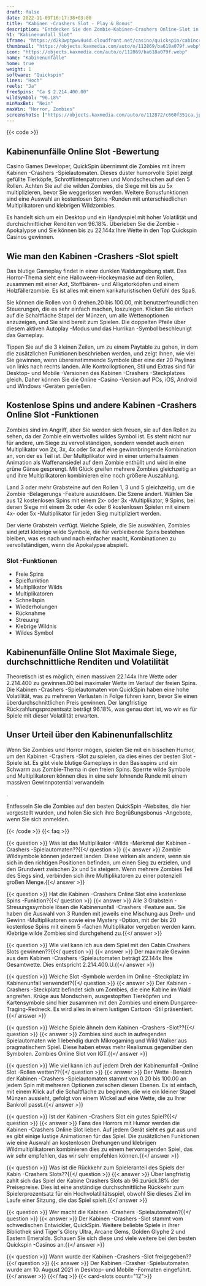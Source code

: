 ```yaml
---
draft: false
date: 2022-11-09T16:17:38+03:00
title: "Kabinen -Crashers Slot - Play & Bonus"
description: "Entdecken Sie den Zombie-Kabinen-Crashers Online-Slot in unserer vollständigen Bewertung des Gameplays, den Funktionen und wo Sie es mit den besten Casino-Boni spielen können."
h1: "Kabinenunfall Slot"
iframe: "https://d2k3wptpwv4u4d.cloudfront.net/casino/quickspin/cabincrashers/index.html?gameid=cabincrashers&moneymode=fun&partnerid=quickspin"
thumbnail: "https://objects.kaxmedia.com/auto/o/112869/ba618a079f.webp"
icon: "https://objects.kaxmedia.com/auto/o/112869/ba618a079f.webp"
name: "Kabinenunfälle"
home: true
weight: 1
software: "Quickspin"
lines: "Hoch"
reels: "Ja"
freeSpins: "Ca $ 2.214.400.00"
wildSymbol: "96.18%"
minMaxBet: "Nein"
maxWin: "Horror, Zombies"
screenshots: ["https://objects.kaxmedia.com/auto/o/112872/c660f351ca.jpeg"]
---
```


{{< code >}}<h2>Kabinenunfälle Online Slot -Bewertung</h2><p>Casino Games Developer, QuickSpin übernimmt die Zombies mit ihrem Kabinen -Crashers -Spielautomaten. Dieses düster humorvolle Spiel zeigt gefüllte Tierköpfe, Schrotflintenpatronen und Mondscheuchen auf den 5 Rollen. Achten Sie auf die wilden Zombies, die Siege mit bis zu 5x multiplizieren, bevor Sie weggerissen werden. Weitere Bonusfunktionen sind eine Auswahl an kostenlosen Spins -Runden mit unterschiedlichen Multiplikatoren und klebrigen Wildzombies.</p><p>Es handelt sich um ein Desktop und ein Handyspiel mit hoher Volatilität und durchschnittlicher Renditen von 96.18%. Überleben Sie die Zombie -Apokalypse und Sie können bis zu 22.144x Ihre Wette in den Top Quickspin Casinos gewinnen.</p><h2>Wie man den Kabinen -Crashers -Slot spielt</h2><p>Das blutige Gameplay findet in einer dunklen Waldumgebung statt. Das Horror-Thema sieht eine Halloween-Hockeymaske auf den Rollen, zusammen mit einer Axt, Stoffbären- und Alligatorköpfen und einem Holzfällerzombie. Es ist alles mit einem karikaturistischen Gefühl des Spaß.</p><p>Sie können die Rollen von 0 drehen.20 bis 100.00, mit benutzerfreundlichen Steuerungen, die es sehr einfach machen, loszulegen. Klicken Sie einfach auf die Schaltfläche Stapel der Münzen, um alle Wettenoptionen anzuzeigen, und Sie sind bereit zum Spielen. Die doppelten Pfeile über diesem aktiven Autoplay -Modus und das Hurrikan -Symbol beschleunigt das Gameplay.</p><p>Tippen Sie auf die 3 kleinen Zeilen, um zu einem Paytable zu gehen, in dem die zusätzlichen Funktionen beschrieben werden, und zeigt Ihnen, wie viel Sie gewinnen, wenn übereinstimmende Symbole über eine der 20 Paylines von links nach rechts landen. Alle Kontrolloptionen, Stil und Extras sind für Desktop- und Mobile -Versionen des Kabinen -Crashers -Steckplatzes gleich. Daher können Sie die Online -Casino -Version auf PCs, iOS, Android und Windows -Geräten genießen.</p><h2>Kostenlose Spins und andere Kabinen -Crashers Online Slot -Funktionen</h2><p>Zombies sind im Angriff, aber Sie werden sich freuen, sie auf den Rollen zu sehen, da der Zombie ein wertvolles wildes Symbol ist. Es steht nicht nur für andere, um Siege zu vervollständigen, sondern wendet auch einen Multiplikator von 2x, 3x, 4x oder 5x auf eine gewinnbringende Kombination an, von der es Teil ist. Der Multiplikator wird in einer unterhaltsamen Animation als Waffenansiedel auf dem Zombie enthüllt und wird in eine grüne Gänse gesprengt. Mit Glück greifen mehrere Zombies gleichzeitig an und ihre Multiplikatoren kombinieren eine noch größere Auszahlung.</p><p>Land 3 oder mehr Grabsteine auf den Rollen 1, 3 und 5 gleichzeitig, um die Zombie -Belagerungs -Feature auszulösen. Die Szene ändert. Wählen Sie aus 12 kostenlosen Spins mit einem 2x- oder 3x -Multiplikator, 9 Spins, bei denen Siege mit einem 3x oder 4x oder 6 kostenlosen Spielen mit einem 4x- oder 5x -Multiplikator für jeden Sieg multipliziert werden.</p><p>Der vierte Grabstein verfügt. Welche Spiele, die Sie auswählen, Zombies sind jetzt klebrige wilde Symbole, die für verbleibende Spins bestehen bleiben, was es nach und nach einfacher macht, Kombinationen zu vervollständigen, wenn die Apokalypse abspielt.</p><h3>
Slot -Funktionen</h3><ul>
<li></span>
Freie Spins</li>
<li></span>
Spielfunktion</li>
<li></span>
Multiplikator Wilds</li>
<li></span>
Multiplikatoren</li>
<li></span>
Schnellspin</li>
<li></span>
Wiederholungen</li>
<li></span>
Rücknahme</li>
<li></span>
Streuung</li>
<li></span>
Klebrige Wildnis</li>
<li></span>
Wildes Symbol</li></ul><h2>Kabinenunfälle Online Slot Maximale Siege, durchschnittliche Renditen und Volatilität</h2><p>Theoretisch ist es möglich, einen massiven 22.144x Ihre Wette oder 2.214.400 zu gewinnen.00 bei maximaler Wette im Verlauf der freien Spins. Die Kabinen -Crashers -Spielautomaten von QuickSpin haben eine hohe Volatilität, was zu mehreren Verlusten in Folge führen kann, bevor Sie einen überdurchschnittlichen Preis gewinnen. Der langfristige Rückzahlungsprozentsatz beträgt 96.18%, was genau dort ist, wo wir es für Spiele mit dieser Volatilität erwarten.</p><h2>Unser Urteil über den Kabinenunfallschlitz</h2><p>Wenn Sie Zombies und Horror mögen, spielen Sie mit ein bisschen Humor, um den Kabinen -Crashers -Slot zu spielen, da dies eines der besten Slot -Spiele ist. Es gibt viele blutige Gameplays in den Basisspins und ein Schwarm aus Zombie-Thema in den freien Spins. Sperrte wilde Symbole und Multiplikatoren können dies in eine sehr lohnende Runde mit einem massiven Gewinnpotential verwandeln</p><p>.</p><p>Entfesseln Sie die Zombies auf den besten QuickSpin -Websites, die hier vorgestellt wurden, und holen Sie sich ihre Begrüßungsbonus -Angebote, wenn Sie sich anmelden.</p>
{{< /code >}}
{{< faq >}}

{{< question >}} Was ist das Multiplikator -Wilds -Merkmal der Kabinen -Crashers -Spielautomaten??{{</ question >}}
{{< answer >}} Zombie Wildsymbole können jederzeit landen. Diese wirken als andere, wenn sie sich in den richtigen Positionen befinden, um einen Sieg zu erzielen, und den Grundwert zwischen 2x und 5x steigern. Wenn mehrere Zombies Teil des Siegs sind, verbinden sich ihre Multiplikatoren zu einer potenziell großen Menge.{{</ answer >}}

{{< question >}} Hat die Kabinen -Crashers Online Slot eine kostenlose Spins -Funktion?{{</ question >}}
{{< answer >}} Alle 3 Grabstein -Streuungssymbole lösen die Kabinenunfall -Crashers -Feature aus. Sie haben die Auswahl von 3 Runden mit jeweils eine Mischung aus Dreh- und Gewinn -Multiplikatoren sowie eine Mystery -Option, mit der bis 20 kostenlose Spins mit einem 5 -fachen Multiplikator vergeben werden kann. Klebrige wilde Zombies sind durchgehend zu.{{</ answer >}}

{{< question >}} Wie viel kann ich aus dem Spiel mit den Cabin Crashers Slots gewinnen??{{</ question >}}
{{< answer >}} Der maximale Gewinn aus dem Kabinen -Crashers -Spielautomaten beträgt 22.144x Ihre Gesamtwette. Dies entspricht 2.214.400.U.{{</ answer >}}

{{< question >}} Welche Slot -Symbole werden im Online -Steckplatz im Kabinenunfall verwendet?{{</ question >}}
{{< answer >}} Der Kabinen -Crashers -Steckplatz befindet sich um Zombies, die eine Kabine im Wald angreifen. Krüge aus Mondschein, ausgestopften Tierköpfen und Kartensymbole sind hier zusammen mit den Zombies und einem Dungaree-Traging-Redneck. Es wird alles in einem lustigen Cartoon -Stil präsentiert.{{</ answer >}}

{{< question >}} Welche Spiele ähneln dem Kabinen -Crashers -Slot??{{</ question >}}
{{< answer >}} Zombies sind auch in aufregenden Spielautomaten wie 1 lebendig durch Mikrogaming und Wild Walker aus pragmatischem Spiel. Diese haben etwas mehr Realismus gegenüber den Symbolen. Zombies Online Slot von IGT.{{</ answer >}}

{{< question >}} Wie viel kann ich auf jedem Dreh der Kabinenunfall -Online Slot -Rollen wetten??{{</ question >}}
{{< answer >}} Der Wette -Bereich der Kabinen -Crashers -Spielautomaten stammt von 0.20 bis 100.00 an jedem Spin mit mehreren Optionen zwischen diesen Ebenen. Es ist einfach, mit einem Klick auf die Schaltfläche zu beginnen, die wie ein kleiner Stapel Münzen aussieht, gefolgt von einem Wickel auf eine Wette, die zu Ihrer Bankroll passt.{{</ answer >}}

{{< question >}} Ist der Kabinen -Crashers Slot ein gutes Spiel?{{</ question >}}
{{< answer >}} Fans des Horrors mit Humor werden die Kabinen -Crashers Online Slot lieben. Auf jedem Gerät sieht es gut aus und es gibt einige lustige Animationen für das Spiel. Die zusätzlichen Funktionen wie eine Auswahl an kostenlosen Drehungen und klebrigen Wildmultiplikatoren kombinieren dies zu einem hervorragenden Spiel, das wir sehr empfehlen, das wir sehr empfehlen können.{{</ answer >}}

{{< question >}} Was ist die Rückkehr zum Spieleranteil des Spiels der Kabin -Crashers Slots??{{</ question >}}
{{< answer >}} Über langfristig zahlt sich das Spiel der Kabine Crashers Slots ab 96 zurück.18% der Preisepreise. Dies ist eine anständige durchschnittliche Rückkehr zum Spielerprozentsatz für ein Hochvolatilitätsspiel, obwohl Sie dieses Ziel im Laufe einer Sitzung, die das Spiel spielt.{{</ answer >}}

{{< question >}} Wer macht die Kabinen -Crashers -Spielautomaten?{{</ question >}}
{{< answer >}} Der Kabinen -Crashers -Slot stammt vom schwedischen Entwickler, QuickSpin. Weitere beliebte Spiele in ihrer Bibliothek sind Tiger's Glory Ultra, Arcane Gems, Golden Glyphe 2 und Eastern Emeralds. Schauen Sie sich diese und viele weitere bei den besten Quickspin -Casinos an.{{</ answer >}}

{{< question >}} Wann wurde der Kabinen -Crashers -Slot freigegeben??{{</ question >}}
{{< answer >}} Der Kabinen -Crasher -Spielautomaten wurde am 10. August 2021 in Desktop- und Mobile -Formaten eingeführt.{{</ answer >}}
{{</ faq >}}
{{< card-slots count="12">}}